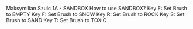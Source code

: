 Maksymilian Szulc 1A - SANDBOX
How to use SANDBOX?
Key E: Set Brush to EMPTY
Key F: Set Brush to SNOW
Key R: Set Brush to ROCK
Key S: Set Brush to SAND
Key T: Set Brush to TOXIC
